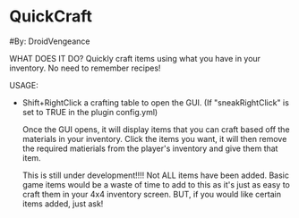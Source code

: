 # QuickCraft
#By: DroidVengeance

WHAT DOES IT DO?
Quickly craft items using what you have in your inventory. No need to remember recipes!

USAGE:
  - Shift+RightClick a crafting table to open the GUI. (If "sneakRightClick" is set to TRUE in the plugin config.yml)

    Once the GUI opens, it will display items that you can craft based off the materials in your inventory. Click the items you want,
it will then remove the required matierials from the player's inventory and give them that item. 

    This is still under development!!!! Not ALL items have been added. Basic game items would be a waste of time to add to this as it's 
just as easy to craft them in your 4x4 inventory screen. BUT, if you would like certain items added, just ask!




 
